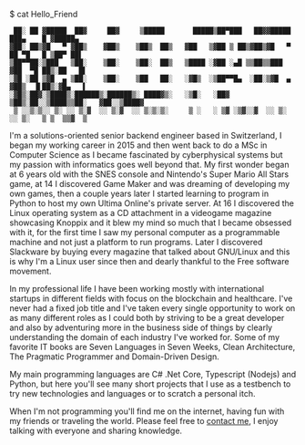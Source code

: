 $ cat Hello_Friend 

     ██░ ██ ▓█████  ██▓     ██▓     ▒█████       █████▒██▀███   ██▓▓█████  ███▄    █ ▓█████▄ 
    ▓██░ ██▒▓█   ▀ ▓██▒    ▓██▒    ▒██▒  ██▒   ▓██   ▒▓██ ▒ ██▒▓██▒▓█   ▀  ██ ▀█   █ ▒██▀ ██▌
    ▒██▀▀██░▒███   ▒██░    ▒██░    ▒██░  ██▒   ▒████ ░▓██ ░▄█ ▒▒██▒▒███   ▓██  ▀█ ██▒░██   █▌
    ░▓█ ░██ ▒▓█  ▄ ▒██░    ▒██░    ▒██   ██░   ░▓█▒  ░▒██▀▀█▄  ░██░▒▓█  ▄ ▓██▒  ▐▌██▒░▓█▄   ▌
    ░▓█▒░██▓░▒████▒░██████▒░██████▒░ ████▓▒░   ░▒█░   ░██▓ ▒██▒░██░░▒████▒▒██░   ▓██░░▒████▓ 
     ▒ ░░▒░▒░░ ▒░ ░░ ▒░▓  ░░ ▒░▓  ░░ ▒░▒░▒░     ▒ ░   ░ ▒▓ ░▒▓░░▓  ░░ ▒░ ░░ ▒░   ▒ ▒  ▒▒▓  ▒ 
     
I'm a solutions-oriented senior backend engineer based in Switzerland, I began my working career in 2015 and then went back to do a MSc in Computer Science as I became fascinated by cyberphysical systems but my passion with informatics goes well beyond that. My first wonder began at 6 years old with the SNES console and Nintendo's Super Mario All Stars game, at 14 I discovered Game Maker and was dreaming of developing my own games, then a couple years later I started learning to program in Python to host my own Ultima Online's private server. At 16 I discovered the Linux operating system as a CD attachment in a videogame magazine showcasing Knoppix and it blew my mind so much that I became obsessed with it, for the first time I saw my personal computer as a programmable machine and not just a platform to run programs. Later I discovered Slackware by buying every magazine that talked about GNU/Linux and this is why I'm a Linux user since then and dearly thankful to the Free software movement. 

In my professional life I have been working mostly with international startups in different fields with focus on the blockchain and healthcare. I've never had a fixed job title and I've taken every single opportunity to work on as many different roles as I could both by striving to be a great developer and also by adventuring more in the business side of things by clearly understanding the domain of each industry I've worked for. Some of my favorite IT books are Seven Languages in Seven Weeks, Clean Architecture, The Pragmatic Programmer and Domain-Driven Design.

My main programming languages are C# .Net Core, Typescript (Nodejs) and Python, but here you'll see many short projects that I use as a testbench to try new technologies and languages or to scratch a personal itch. 

When I'm not programming you'll find me on the internet, having fun with my friends or traveling the world. 
Please feel free to [contact me](https://lucacosta.dev), I enjoy talking with everyone and sharing knowledge.
